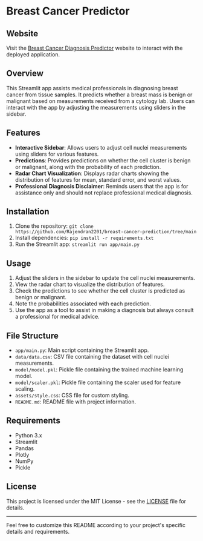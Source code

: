 
# Breast Cancer Predictor

## Website

Visit the [Breast Cancer Diagnosis Predictor](https://breast-cancer-diagnosis.streamlit.app) website to interact with the deployed application.

## Overview
This Streamlit app assists medical professionals in diagnosing breast cancer from tissue samples. It predicts whether a breast mass is benign or malignant based on measurements received from a cytology lab. Users can interact with the app by adjusting the measurements using sliders in the sidebar.

## Features
- **Interactive Sidebar**: Allows users to adjust cell nuclei measurements using sliders for various features.
- **Predictions**: Provides predictions on whether the cell cluster is benign or malignant, along with the probability of each prediction.
- **Radar Chart Visualization**: Displays radar charts showing the distribution of features for mean, standard error, and worst values.
- **Professional Diagnosis Disclaimer**: Reminds users that the app is for assistance only and should not replace professional medical diagnosis.

## Installation
1. Clone the repository: `git clone https://github.com/Rajendran2201/breast-cancer-prediction/tree/main`
2. Install dependencies: `pip install -r requirements.txt`
3. Run the Streamlit app: `streamlit run app/main.py`

## Usage
1. Adjust the sliders in the sidebar to update the cell nuclei measurements.
2. View the radar chart to visualize the distribution of features.
3. Check the predictions to see whether the cell cluster is predicted as benign or malignant.
4. Note the probabilities associated with each prediction.
5. Use the app as a tool to assist in making a diagnosis but always consult a professional for medical advice.

## File Structure
- `app/main.py`: Main script containing the Streamlit app.
- `data/data.csv`: CSV file containing the dataset with cell nuclei measurements.
- `model/model.pkl`: Pickle file containing the trained machine learning model.
- `model/scaler.pkl`: Pickle file containing the scaler used for feature scaling.
- `assets/style.css`: CSS file for custom styling.
- `README.md`: README file with project information.

## Requirements
- Python 3.x
- Streamlit
- Pandas
- Plotly
- NumPy
- Pickle

## License
This project is licensed under the MIT License - see the [LICENSE](https://github.com/Rajendran2201/breast-cancer-prediction/blob/main/License.md) file for details.

---

Feel free to customize this README according to your project's specific details and requirements.
